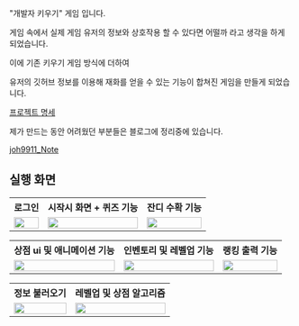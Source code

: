 "개발자 키우기" 게임 입니다.

게임 속에서 실제 게임 유저의 정보와 상호작용 할 수 있다면 어떨까 라고 생각을 하게 되었습니다.

이에 기존 키우기 게임 방식에 더하여

유저의 깃허브 정보를 이용해 재화를 얻을 수 있는 기능이 합쳐진 게임을 만들게 되었습니다.





[프로젝트 명세](https://iris-fruit-d94.notion.site/a58e724d940f4ff8b96d9b789e62f64f)







제가 만드는 동안 어려웠던 부분들은 블로그에 정리중에 있습니다.

[joh9911_Note](https://joh9911-programming-note.tistory.com/)


## 실행 화면

<table>
    <tr>
        <th>로그인</th>
        <th>시작시 화면 + 퀴즈 기능</th>
        <th>잔디 수확 기능</th>
    </tr>
    <tr>
        <td valign="top">
            <img src="https://user-images.githubusercontent.com/102031783/198702817-269111a0-7969-44a6-a4fc-545ff0aa73fc.gif"  width="100%" />
        </td>
        <td valign="top">
            <img src="https://user-images.githubusercontent.com/102031783/198703009-0e6d9c97-debc-4cff-be1a-ac287167112d.gif"  width="100%"/>
        </td>
        <td valign="top">
            <img src="https://user-images.githubusercontent.com/102031783/198703112-a5db5d1f-06e8-4cd6-9051-10947e1bf362.gif"  width="100%"/>
        </td>
    </tr>
</table>
   
   
   
   
   
   

<table>
    <tr>
        <th>상점 ui 및 애니메이션 기능</th>
        <th>인벤토리 및 레벨업 기능</th>
        <th>랭킹 출력 기능</th>
    </tr>
    <tr>
        <td valign="top">
            <img src="https://user-images.githubusercontent.com/102031783/198703209-c1a775ac-70a3-480a-bf0b-5ae17901180c.gif"  width="100%" />
        </td>
        <td valign="top">
            <img src="https://user-images.githubusercontent.com/102031783/198703219-57593d1a-02ff-43d1-ab58-b82b1348be4a.gif"  width="100%"/>
        </td>
        <td valign="top">
            <img src="https://user-images.githubusercontent.com/102031783/198703237-b03d123e-f232-4cbd-b4b7-0b2c8ae84f04.gif"  width="100%"/>
        </td>
    </tr>
</table>






<table>
    <tr>
        <th>정보 불러오기</th>
        <th>레벨업 및 상점 알고리즘</th>
    </tr>
    <tr>
        <td valign="top">
            <img src="https://user-images.githubusercontent.com/102031783/198707712-f82fafff-b904-4ece-bc48-5ef000c390ad.gif"  width="100%" />
        </td>
        <td valign="top">
            <img src="https://user-images.githubusercontent.com/102031783/198707725-6e1f2710-ddf0-4e73-870e-39bc0e9d590d.gif"  width="100%"/>
        </td>
    </tr>
</table>







